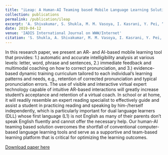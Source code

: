 ```yaml
---
title: "iLeap: A Human-AI Teaming based Mobile Language Learning Solution for Dual Language Learners in Early and Special Educations"
collection: publications
permalink: /publication/ileap
excerpt: 'A. Shivakumar, S. Shukla, M. M. Vasoya, I. Kasrani, Y. Pei, “AI-Enabled Language Speaking Coaching for Dual Language Learners”, IADIS International Journal on WWW/Internet 2019, Vol. 17, No. 1, pp. 66-78, ISSN: 1645-7641.'
date: 2019-04-12
venue: 'IADIS International Journal on WWW/Internet'
citation: 'S. Shukla, A. Shivakumar, M. M. Vasoya, I. Kasrani, Y. Pei, “iLeap: A Human-AI Teaming based Mobile Language Learning Solution for Dual Language Learners in Early and Special Educations”, IADIS International Conference on Mobile Learning 2019, pp. 57-64, ISBN: 	978-989-8533-86-9'
---
```

In this research paper, we present an AR- and AI-based mobile learning tool that provides: 1.) automatic and accurate intelligibility analysis at various levels: letter, word, phrase and sentences, 2.) immediate feedback and multimodal coaching on how to correct pronunciation, and 3.) evidence-based dynamic training curriculum tailored to each individual’s learning patterns and needs, e.g., retention of corrected pronunciation and typical pronunciation errors. The use of visible and interactive virtual expert technology capable of intuitive AR-based interactions will greatly increase student’s acceptance and retention of a virtual coach. In school or at home, it will readily resemble an expert reading specialist to effectively guide and assist a student in practicing reading and speaking by him-/herself independently, which is particularly important for dual language learners (DLL) whose first language (L1) is not English as many of their parents don’t speak English fluently and cannot offer the necessary help. Our human-AI teaming based solution
overcomes the shortfall of conventional computer-based language learning tools and serve as a supportive and team-based learning platform that is critical for optimizing the learning outcomes.

[Download paper here](http://AshutoshShivakumar.github.io/files/ileap.pdf)


